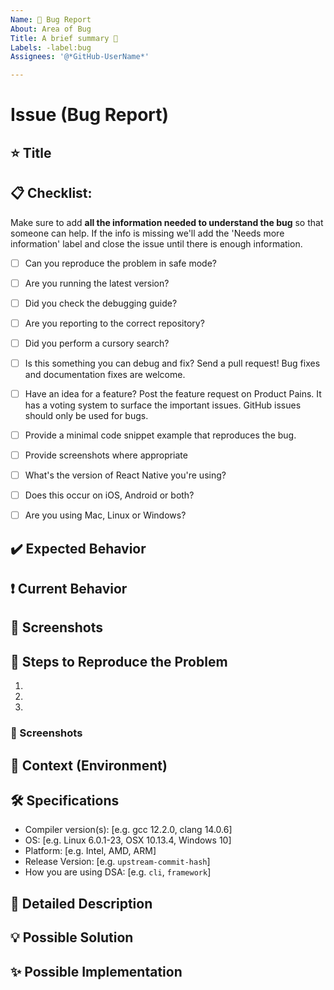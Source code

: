```yaml
---
Name: 🐞 Bug Report
About: Area of Bug
Title: A brief summary 🤔
Labels: -label:bug
Assignees: '@*GitHub-UserName*'

---
```


# Issue (Bug Report)

## ⭐ Title

## 📋 Checklist:

Make sure to add **all the information needed to understand the bug** so that someone can help. If the info is missing we'll add the 'Needs more information' label and close the issue until there is enough information.

- [ ] Can you reproduce the problem in safe mode?
- [ ] Are you running the latest version?
- [ ] Did you check the debugging guide?
- [ ] Are you reporting to the correct repository?
- [ ] Did you perform a cursory search?
- [ ] Is this something you can debug and fix? Send a pull request! Bug fixes and documentation fixes are welcome.
- [ ] Have an idea for a feature? Post the feature request on Product Pains. It has a voting system to surface the important issues. GitHub issues should only be used for bugs.
- [ ] Provide a minimal code snippet example that reproduces the bug.
- [ ] Provide screenshots where appropriate
- [ ] What's the version of React Native you're using?
- [ ] Does this occur on iOS, Android or both?
- [ ] Are you using Mac, Linux or Windows?


## ✔️ Expected Behavior

<!-- Tell us what should happen -->


## ❗ Current Behavior

<!-- Tell us what happens instead of the expected behavior -->


## 📸 Screenshots

<!-- Add screenshots to help explain -->


## 🧾 Steps to Reproduce the Problem

<!-- Provide a link to a live example, or an unambiguous set of steps to reproduce this bug. Include code to reproduce, if relevant -->

1.
2.
3.


### 📸 Screenshots

<!-- Add helper screenshots to help explain -->


## 📝 Context (Environment)

<!-- How has this issue affected you? What are you trying to accomplish? -->
<!-- Providing context helps us come up with a solution that is most useful in the real world -->


## 🛠️ Specifications

- Compiler version(s): [e.g. gcc 12.2.0, clang 14.0.6]
- OS: [e.g. Linux 6.0.1-23, OSX 10.13.4, Windows 10]
- Platform: [e.g. Intel, AMD, ARM]
- Release Version: [e.g. `upstream-commit-hash`]
- How you are using DSA: [e.g. `cli`, `framework`]


## 📜 Detailed Description

<!-- Provide a detailed description of the change or addition you are proposing -->


## 💡 Possible Solution
<!-- Not obligatory, but suggest a fix/reason for the bug, -->


## ✨ Possible Implementation

<!-- Not obligatory, but suggest an idea for implementing addition or change -->
